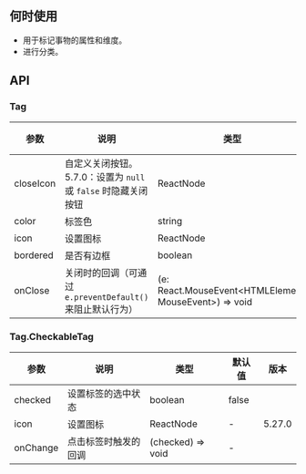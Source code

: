 ## 何时使用
- 用于标记事物的属性和维度。
- 进行分类。
## API
### Tag
| 参数 | 说明 | 类型 | 默认值 | 版本 |
| --- | --- | --- | --- | --- |
| closeIcon | 自定义关闭按钮。5.7.0：设置为 `null` 或 `false` 时隐藏关闭按钮 | ReactNode | false | 4.4.0 |
| color | 标签色 | string | - |  |
| icon | 设置图标 | ReactNode | - |  |
| bordered | 是否有边框 | boolean | true | 5.4.0 |
| onClose | 关闭时的回调（可通过 `e.preventDefault()` 来阻止默认行为） | (e: React.MouseEvent<HTMLElement, MouseEvent>) => void | - |  |
### Tag.CheckableTag
| 参数     | 说明                 | 类型              | 默认值 | 版本   |
| -------- | -------------------- | ----------------- | ------ | ------ |
| checked  | 设置标签的选中状态   | boolean           | false  |        |
| icon     | 设置图标             | ReactNode         | -      | 5.27.0 |
| onChange | 点击标签时触发的回调 | (checked) => void | -      |        |
